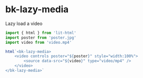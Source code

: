 # bk-lazy-media

Lazy load a video

```javascript
import { html } from 'lit-html'
import poster from 'poster.jpg'
import video from 'video.mp4'

html`<bk-lazy-media>
    <video controls poster="${poster}" style="width:100%">
        <source data-src="${video}" type="video/mp4" />
    </video>
</bk-lazy-media>`
```

&nbsp;
